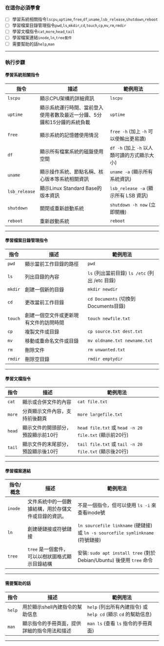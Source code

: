 ### 在這你必須學會
- [ ] 學習系統相關指令`lscpu`,`uptime`,`free`,`df`,`uname`,`lsb_release`,`shutdown`,`reboot`
- [ ] 學習檔案目錄管理指令`pwd`,`ls`,`mkdir`,`cd`,`touch`,`cp`,`mv`,`rm`,`rmdir`
- [ ] 學習文檔指令`cat`,`more`,`head`,`tail`
- [ ] 學習檔案連結`inode`,`ln`,`tree套件`
- [ ] 需要幫助的話`help`,`man`

---

### 執行步驟
#### 學習系統相關指令
| 指令          | 描述                                                   | 範例用法                                             |
|---------------|--------------------------------------------------------|------------------------------------------------------|
| `lscpu`      | 顯示CPU架構的詳細資訊                                    | `lscpu`                                               |
| `uptime`     | 顯示系統運行時間、當前登入使用者數及最近一分鐘、5分鐘和15分鐘的系統負載  | `uptime`                                              |
| `free`       | 顯示系統的記憶體使用情況                                    | `free -h` (加上 `-h` 可以使輸出更易讀)                  |
| `df`         | 顯示所有檔案系統的磁盤使用空間                                 | `df -h` (加上 `-h` 以人類可讀的方式顯示大小)             |
| `uname`      | 顯示操作系統、節點名稱、核心版本等系統相關資訊                   | `uname -a` (顯示所有系統資訊)                          |
| `lsb_release`| 顯示Linux Standard Base的版本資訊                            | `lsb_release -a` (顯示所有 LSB 資訊)                  |
| `shutdown`   | 關閉或重新啟動系統                                           | `shutdown -h now` (立即關機)                          |
| `reboot`     | 重新啟動系統                                                 | `reboot`                                               |

---

#### 學習檔案目錄管理指令
| 指令       | 描述                                    | 範例用法                                           |
|------------|-----------------------------------------|----------------------------------------------------|
| `pwd`      | 顯示當前工作目錄的路徑                    | `pwd`                                              |
| `ls`       | 列出目錄的內容                            | `ls` (列出當前目錄) `ls /etc` (列出 /etc 目錄)     |
| `mkdir`    | 創建一個新的目錄                          | `mkdir newdir`                                     |
| `cd`       | 更改當前工作目錄                          | `cd Documents` (切換到Documents目錄)               |
| `touch`    | 創建一個空文件或更新現有文件的訪問時間    | `touch newfile.txt`                                |
| `cp`       | 複製文件或目錄                            | `cp source.txt dest.txt`                           |
| `mv`       | 移動或重命名文件或目錄                    | `mv oldname.txt newname.txt`                       |
| `rm`       | 刪除文件                                 | `rm unwanted.txt`                                  |
| `rmdir`    | 刪除空目錄                               | `rmdir emptydir`                                   |

---

#### 學習文檔指令
| 指令       | 描述                                                      | 範例用法                                           |
|------------|-----------------------------------------------------------|----------------------------------------------------|
| `cat`      | 顯示或合併文件的內容                                        | `cat file.txt`                                      |
| `more`     | 分頁顯示文件內容，支持前後翻頁                              | `more largefile.txt`                               |
| `head`     | 顯示文件的開頭部分，預設顯示前10行                          | `head file.txt` 或 `head -n 20 file.txt` (顯示前20行) |
| `tail`     | 顯示文件的末尾部分，預設顯示後10行                          | `tail file.txt` 或 `tail -n 20 file.txt` (顯示後20行) |

---

#### 學習檔案連結
| 指令/概念   | 描述                                                  | 範例用法                                           |
|------------|-------------------------------------------------------|----------------------------------------------------|
| `inode`    | 文件系統中的一個數據結構，用於存儲文件或目錄的資訊。 | 不是一個指令，但可以使用 `ls -i` 來查看inode號      |
| `ln`       | 創建硬鏈接或符號鏈接                                  | `ln sourcefile linkname` (硬鏈接) 或 `ln -s sourcefile symlinkname` (符號鏈接) |
| `tree`     | `tree` 是一個套件，可以以樹狀圖格式顯示目錄結構        | 安裝: `sudo apt install tree` (對於Debian/Ubuntu) 後使用 `tree` 命令         |

---

#### 需要幫助的話
| 指令    | 描述                                                  | 範例用法                                          |
|---------|-------------------------------------------------------|---------------------------------------------------|
| `help`  | 用於顯示shell內建指令的幫助信息                          | `help` (列出所有內建指令) 或 `help cd` (顯示 `cd` 的幫助信息) |
| `man`   | 顯示指令的手冊頁面，提供詳細的指令用法和描述              | `man ls` (查看 `ls` 指令的手冊頁面)                |

---

